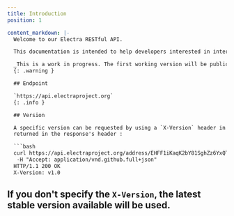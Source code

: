 ```yaml
---
title: Introduction
position: 1

content_markdown: |-
  Welcome to our Electra RESTful API.

  This documentation is intended to help developers interested in interacting with the Electra blockchain.

  _This is a work in progress. The first working version will be publicly announced._
  {: .warning }

  ## Endpoint

  `https://api.electraproject.org`
  {: .info }

  ## Version

  A specific version can be requested by using a `X-Version` header in the request header. The resolved version will be
  returned in the response's header :

  ```bash
  curl https://api.electraproject.org/address/EHFF1iKaqK2bY81SghZz6YxQTKgx47JjDE -I \
   -H "Accept: application/vnd.github.full+json"
  HTTP/1.1 200 OK
  X-Version: v1.0
  ```

  If you don't specify the `X-Version`, the latest stable version available will be used.
---
```

